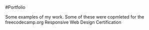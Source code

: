 #Portfolio

Some examples of my work. Some of these were copmleted for the freecodecamp.org Responsive Web Design Certification



